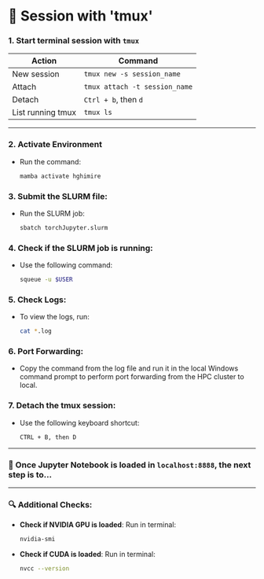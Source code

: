 
# 🔧 Session with 'tmux'

### 1. Start terminal session with `tmux`
| Action            | Command                             |
|-------------------|-------------------------------------|
| New session       | `tmux new -s session_name`          |
| Attach            | `tmux attach -t session_name`       |
| Detach            | `Ctrl + b`, then `d`                |
| List running tmux | `tmux ls`                           |

---

### 2. Activate Environment
- Run the command:
  ```bash
  mamba activate hghimire
  ```

### 3. Submit the SLURM file:
- Run the SLURM job:
  ```bash
  sbatch torchJupyter.slurm
  ```

### 4. Check if the SLURM job is running:
- Use the following command:
  ```bash
  squeue -u $USER
  ```

### 5. Check Logs:
- To view the logs, run:
  ```bash
  cat *.log
  ```

### 6. Port Forwarding:
- Copy the command from the log file and run it in the local Windows command prompt to perform port forwarding from the HPC cluster to local.

### 7. Detach the tmux session:
- Use the following keyboard shortcut:
  ```bash
  CTRL + B, then D
  ```

---

### 🔗 Once Jupyter Notebook is loaded in `localhost:8888`, the next step is to...

---

### 🔍 Additional Checks:
- **Check if NVIDIA GPU is loaded**:
  Run in terminal:
  ```bash
  nvidia-smi
  ```
- **Check if CUDA is loaded**:
  Run in terminal:
  ```bash
  nvcc --version
  ```
